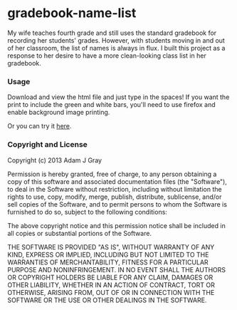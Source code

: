 # gradebook-name-list

My wife teaches fourth grade and still uses the standard gradebook for 
recording her students' grades.  However, with students moving in and 
out of her classroom, the list of names is always in flux.  I built this 
project as a response to her desire to have a more clean-looking class list in
her gradebook.

### Usage

Download and view the html file and just type in the spaces!  If you want the 
print to include the green and white bars, you'll need to use firefox and 
enable background image printing.

Or you can try it [here](http://adamjgray.github.com/gradebook-name-list/).

### Copyright and License

Copyright (c) 2013 Adam J Gray

Permission is hereby granted, free of charge, to any person obtaining a copy
of this software and associated documentation files (the "Software"), to deal
in the Software without restriction, including without limitation the rights
to use, copy, modify, merge, publish, distribute, sublicense, and/or sell
copies of the Software, and to permit persons to whom the Software is
furnished to do so, subject to the following conditions:

The above copyright notice and this permission notice shall be included in all
copies or substantial portions of the Software.

THE SOFTWARE IS PROVIDED "AS IS", WITHOUT WARRANTY OF ANY KIND, EXPRESS OR
IMPLIED, INCLUDING BUT NOT LIMITED TO THE WARRANTIES OF MERCHANTABILITY,
FITNESS FOR A PARTICULAR PURPOSE AND NONINFRINGEMENT. IN NO EVENT SHALL THE
AUTHORS OR COPYRIGHT HOLDERS BE LIABLE FOR ANY CLAIM, DAMAGES OR OTHER
LIABILITY, WHETHER IN AN ACTION OF CONTRACT, TORT OR OTHERWISE, ARISING FROM,
OUT OF OR IN CONNECTION WITH THE SOFTWARE OR THE USE OR OTHER DEALINGS IN THE
SOFTWARE.
